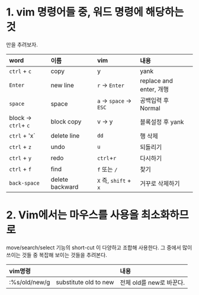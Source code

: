 # 1. vim 명령어들 중, 워드 명령에 해당하는 것  
만을 추려보자.  

|word|이름|vim|내용|
|:---|:---|:---|:---|
|`ctrl` + `c`|  copy | y| yank |
|`Enter` | new line | `r` -> `Enter` | replace and enter, 개행 |
|`space` | space | `a` -> `space` -> `ESC` | 공백입력 후 Normal |
|block -> `ctrl`+ `c`|block copy| v -> y| 블록설정 후 yank|
|`ctrl` + 'x`|delete line| `dd`| 행 삭제 | 
|`ctrl` + `z`|undo| `u`| 되돌리기|`| 
|`ctrl` + `y`|redo| `ctrl`+`r`| 다시하기|
|`ctrl` + `f`|find| `f` 또는 `/`| 찾기|
|`back-space`|delete backward|`X` 즉, `shift` + `x`|거꾸로 삭제하기|  


# 2. Vim에서는 마우스를 사용을 최소화하므로
move/search/select 기능의 short-cut 이 다양하고 조합해 사용한다. 그 중에서 많이 쓰이는 것들 중 복잡해 보이는 것들을 추려본다.

|vim명령| |내용|
|:---|:---|:---|
|:%s/old/new/g|substitute old to new| 전체 old를 new로 바꾼다.|